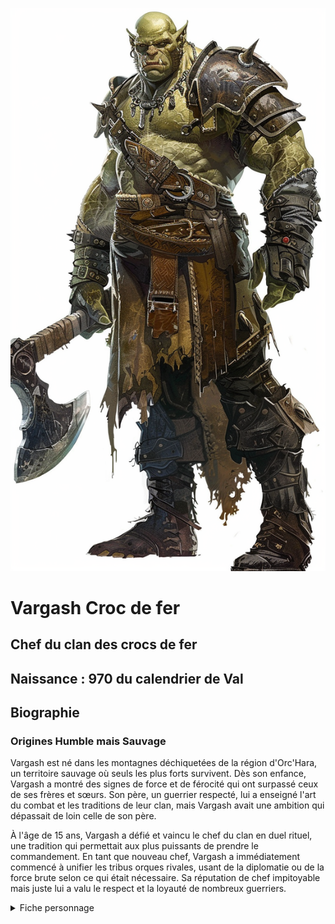![Vargash croc de fer](../../ressources/vargash.png)
# Vargash Croc de fer

## Chef du clan des crocs de fer

## Naissance : 970 du calendrier de Val

## Biographie


### Origines Humble mais Sauvage

Vargash est né dans les montagnes déchiquetées de la région d'Orc'Hara, un territoire sauvage où seuls les plus forts survivent. Dès son enfance, Vargash a montré des signes de force et de férocité qui ont surpassé ceux de ses frères et sœurs. Son père, un guerrier respecté, lui a enseigné l'art du combat et les traditions de leur clan, mais Vargash avait une ambition qui dépassait de loin celle de son père.

À l'âge de 15 ans, Vargash a défié et vaincu le chef du clan en duel rituel, une tradition qui permettait aux plus puissants de prendre le commandement. En tant que nouveau chef, Vargash a immédiatement commencé à unifier les tribus orques rivales, usant de la diplomatie ou de la force brute selon ce qui était nécessaire. Sa réputation de chef impitoyable mais juste lui a valu le respect et la loyauté de nombreux guerriers.

 <details>
<summary>Fiche personnage</summary>

```

Vargash, Chef de Guerre Orc
Humanoïde de taille moyenne (orc), chaotique mauvais

Classe d'Armure 16 (armure de plaques)

Points de Vie 85 (10d8 + 30)

Vitesse 30 pieds

Caractéristique	Score	Modificateur
Force	18 (+4)	
Dextérité	12 (+1)	
Constitution	16 (+3)	
Intelligence	10 (+0)	
Sagesse	12 (+1)	
Charisme	14 (+2)	
Jets de sauvegarde Force +7, Constitution +6, Charisme +5

Compétences Intimidation +5, Perception +3

Résistances aux dégâts nécrotique

Sens vision dans le noir 60 pieds, Perception passive 13

Langues Commun, Orc

Niveau de difficulté 6 (2 300 PX)

Traits

Attaques Sauvages. Lorsqu'il obtient un coup critique avec une arme de mêlée, Vargash peut lancer un des dés de dégâts supplémentaires de l'arme et ajouter le résultat aux dégâts supplémentaires du coup critique.

Chef de Guerre (Recharge après un repos court ou long). En tant qu'action bonus, Vargash peut choisir jusqu'à trois créatures alliées qu'il peut voir dans un rayon de 30 pieds. Si une créature choisie peut le voir et l'entendre, elle peut utiliser sa réaction pour faire une attaque d'arme.

Tacticien Inspirant. Les créatures alliées à Vargash dans un rayon de 10 pieds gagnent un bonus de +1 à leurs jets d'attaque et de dégâts de mêlée.

Actions

Attaques Multiples. Vargash fait deux attaques de hache d'arme.

Hache d'arme. Attaque d'arme de mêlée : +7 pour toucher, allonge 5 pieds, une cible. Touché : 12 (1d12 + 4) dégâts tranchants.

Cri de Guerre (Recharge 5-6). Vargash pousse un cri de guerre. Chaque créature alliée dans un rayon de 30 pieds gagnant un avantage sur ses jets d'attaque et de sauvegarde jusqu'à la fin de son prochain tour.

Réactions

Riposte. Lorsqu'une créature dans un rayon de 5 pieds de Vargash le manque avec une attaque de mêlée, il peut utiliser sa réaction pour effectuer une attaque de hache d'arme contre cette créature.

Équipement

Vargash porte une armure de plaques et sa hache d'arme, "Crocs de Fer", une arme orque de grande qualité ornée de runes tribales.

Cette version de Vargash est adaptée pour un niveau de difficulté de 6, tout en conservant son rôle de chef de guerre orc et ses capacités inspirantes et redoutables.
```
</detail>
